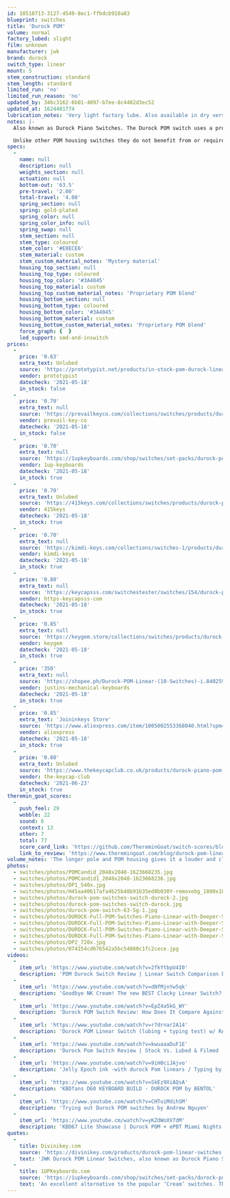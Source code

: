 ```yaml
---
id: 10510713-3127-4549-8ec1-ffbdcb910a83
blueprint: switches
title: 'Durock POM'
volume: normal
factory_lubed: slight
film: unknown
manufacturer: jwk
brand: durock
switch_type: linear
mount: 5
stem_construction: standard
stem_length: standard
limited_run: 'no'
limited_run_reason: 'no'
updated_by: 346c3162-6b01-4097-b7ee-8c4482d3ec52
updated_at: 1624481774
lubrication_notes: 'Very light factory lube. Also available in dry version from some vendors.'
notes: |-
  Also known as Durock Piano Switches. The Durock POM switch uses a proprietary POM blend for the top and bottom housing with a redesigned stem composed of a mystery material providing a deeper sound signature while still giving you that smooth JWK feel.

  Unlike other POM housing switches they do not benefit from or require a break-in period like NovelKeys Creams.
specs:
  -
    name: null
    description: null
    weights_section: null
    actuation: null
    bottom-out: '63.5'
    pre-travel: '2.00'
    total-travel: '4.00'
    spring_section: null
    spring: gold-plated
    spring_color: null
    spring_color_info: null
    spring_swap: null
    stem_section: null
    stem_type: coloured
    stem_color: '#E8ECE6'
    stem_material: custom
    stem_custom_material_notes: 'Mystery material'
    housing_top_section: null
    housing_top_type: coloured
    housing_top_color: '#3A4045'
    housing_top_material: custom
    housing_top_custom_material_notes: 'Proprietary POM blend'
    housing_bottom_section: null
    housing_bottom_type: coloured
    housing_bottom_color: '#3A4045'
    housing_bottom_material: custom
    housing_bottom_custom_material_notes: 'Proprietary POM blend'
    force_graph: {  }
    led_support: smd-and-inswitch
prices:
  -
    price: '0.63'
    extra_text: Unlubed
    source: 'https://prototypist.net/products/in-stock-pom-durock-linear-switches'
    vendor: prototypist
    datecheck: '2021-05-18'
    in_stock: false
  -
    price: '0.70'
    extra_text: null
    source: 'https://prevailkeyco.com/collections/switches/products/durock-pom-switches?variant=38904733139095'
    vendor: prevail-key-co
    datecheck: '2021-05-18'
    in_stock: false
  -
    price: '0.70'
    extra_text: null
    source: 'https://1upkeyboards.com/shop/switches/set-packs/durock-pom-linear-switches-lubed/'
    vendor: 1up-keyboards
    datecheck: '2021-05-18'
    in_stock: true
  -
    price: '0.70'
    extra_text: Unlubed
    source: 'https://415keys.com/collections/switches/products/durock-pom-linear'
    vendor: 415keys
    datecheck: '2021-05-18'
    in_stock: true
  -
    price: '0.70'
    extra_text: null
    source: 'https://kimdi-keys.com/collections/switches-1/products/durock-pom-linear-dry'
    vendor: kimdi-keys
    datecheck: '2021-05-18'
    in_stock: true
  -
    price: '0.80'
    extra_text: null
    source: 'https://keycapsss.com/switchestester/switches/154/durock-pom-linear-switches?c=9'
    vendor: https-keycapsss-com
    datecheck: '2021-05-18'
    in_stock: true
  -
    price: '0.85'
    extra_text: null
    source: 'https://keygem.store/collections/switches/products/durock-pom-linear-10pcs'
    vendor: keygem
    datecheck: '2021-05-18'
    in_stock: true
  -
    price: '350'
    extra_text: null
    source: 'https://shopee.ph/Durock-POM-Linear-(10-Switches)-i.84025993.5678408420'
    vendor: justins-mechanical-keyboards
    datecheck: '2021-05-18'
    in_stock: true
  -
    price: '0.85'
    extra_text: 'Joininkeys Store'
    source: 'https://www.aliexpress.com/item/1005002553368040.html?spm=a2g0o.productlist.0.0.4a2225029s2H7E&algo_pvid=669392b0-6394-4f1d-b379-73bed5aad9ff&algo_expid=669392b0-6394-4f1d-b379-73bed5aad9ff-0&btsid=0bb0622d16213512598681342eb44e&ws_ab_test=searchweb0_0,searchweb201602_,searchweb201603_'
    vendor: aliexpress
    datecheck: '2021-05-18'
    in_stock: true
  -
    price: '0.80'
    extra_text: Unlubed
    source: 'https://www.thekeycapclub.co.uk/products/durock-piano-pom-linear-switches'
    vendor: the-keycap-club
    datecheck: '2021-06-23'
    in_stock: true
theremin_goat_scores:
  -
    push_feel: 29
    wobble: 22
    sound: 6
    context: 13
    other: 7
    total: 77
    score_card_link: 'https://github.com/ThereminGoat/switch-scores/blob/master/Durock%20POM%20Linear%20(Sample).pdf'
    link_to_review: 'https://www.theremingoat.com/blog/durock-pom-linear-switch-review'
volume_notes: 'The longer pole and POM housing gives it a louder and clackier noise than other JWK switches'
photos:
  - switches/photos/POMCandid_2048x2048-1623668235.jpg
  - switches/photos/POMCandid1_2048x2048-1623668236.jpg
  - switches/photos/DP1_540x.jpg
  - switches/photos/H45aa40617afa4b25b48b91b35ed8b030Y-removebg_1800x1800.png
  - switches/photos/durock-pom-switches-switch-durock-2.jpg
  - switches/photos/durock-pom-switches-switch-durock.jpg
  - switches/photos/durock-pom-switch-63-5g-1.jpg
  - switches/photos/DUROCK-Full-POM-Switches-Piano-Linear-with-Deeper-Sound-Super-Smooth-Performance-Linear-Switch-5-Pins.jpg_Q90.jpg_.webp
  - switches/photos/DUROCK-Full-POM-Switches-Piano-Linear-with-Deeper-Sound-Super-Smooth-Performance-Linear-Switch-5-Pins.jpg_Q90.jpg_-(3).webp
  - switches/photos/DUROCK-Full-POM-Switches-Piano-Linear-with-Deeper-Sound-Super-Smooth-Performance-Linear-Switch-5-Pins.jpg_Q90.jpg_-(2).webp
  - switches/photos/DUROCK-Full-POM-Switches-Piano-Linear-with-Deeper-Sound-Super-Smooth-Performance-Linear-Switch-5-Pins.jpg_Q90.jpg_-(1).webp
  - switches/photos/DP2_720x.jpg
  - switches/photos/074154cd676542a5bc54080c1fc2cece.jpg
videos:
  -
    item_url: 'https://www.youtube.com/watch?v=2fkYtbpU4I0'
    description: 'POM Durock Switch Review | Linear Switch Comparison by Shoobs'
  -
    item_url: 'https://www.youtube.com/watch?v=dNfMjnYw5qk'
    description: 'Goodbye NK Cream! The new BEST Clacky Linear Switch? DUROCK POM REVIEW and comparison + sounds by Keybored'
  -
    item_url: 'https://www.youtube.com/watch?v=EpZ4a5kG_WY'
    description: 'Durock POM Switch Review: How Does It Compare Against Other Linear Switches? by Magniboards'
  -
    item_url: 'https://www.youtube.com/watch?v=r7drnar2A14'
    description: 'Durock POM Linear Switch (lubing + typing test) w/ RAMA KARA by Barry Boards'
  -
    item_url: 'https://www.youtube.com/watch?v=kwuaaaDuF1E'
    description: 'Durock Pom Switch Review | Stock Vs. Lubed & Filmed | by RA Visuals'
  -
    item_url: 'https://www.youtube.com/watch?v=9iH0ciJAjvo'
    description: 'Jelly Epoch ink -with durock Pom linears / Typing by Stefan Frank'
  -
    item_url: 'https://www.youtube.com/watch?v=SkEz9XiAQsA'
    description: 'KBDfans D60 KEYBOARD BUILD - DUROCK POM by BENTOL'
  -
    item_url: 'https://www.youtube.com/watch?v=CHTuiMdihSM'
    description: 'Trying out Durock POM switches by Andrew Nguyen'
  -
    item_url: 'https://www.youtube.cm/watch?v=yKZdWoXV7dM'
    description: 'KBD67 Lite Showcase | Durock POM + ePBT Miami Nights by Andrew Nguyen'
quotes:
  -
    title: Divinikey.com
    source: 'https://divinikey.com/products/durock-pom-linear-switches'
    text: 'JWK Durock POM Linear Switches, also known as Durock Piano Switches, use a proprietary POM blend for the top and bottom housing with a redesigned stem composed of a mystery material. This combination of switch materials provide a deeper sound signature while still giving you that smooth JWK feel.'
  -
    title: 1UPKeyboards.com
    source: 'https://1upkeyboards.com/shop/switches/set-packs/durock-pom-linear-switches-lubed/'
    text: 'An excellent alternative to the popular ‘Cream’ switches. The Durock POM switches take the knowledge of what made previous Durock linear switches so popular and offers them in a newly designed POM housing. POM is a low friction plastic that feels almost ‘soapy’ to the touch, this makes it an excellent material for the creation of smooth switches. Typically POM is also found in the stems of mechanical switches but in this case Durock has opted to use a proprietary materials in order to avoid an issue known as “stick slip” which affects other POM housing switches.'
---
```

